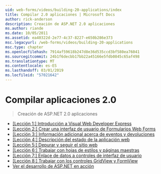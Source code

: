 ```yaml
---
uid: web-forms/videos/building-20-applications/index
title: Compilar 2.0 aplicaciones | Microsoft Docs
author: rick-anderson
description: Creación de ASP.NET 2.0 aplicaciones
ms.author: riande
ms.date: 10/05/2011
ms.assetid: ea40322d-2e77-4c37-8227-e650b286e373
msc.legacyurl: /web-forms/videos/building-20-applications
msc.type: chapter
ms.openlocfilehash: 7914af59618b247d8e36d535ccd3bf580ea76041
ms.sourcegitcommit: 24b1f6decbb17bb22a45166e5fdb0845c65af498
ms.translationtype: MT
ms.contentlocale: es-ES
ms.lasthandoff: 03/01/2019
ms.locfileid: "57021642"
---
```

<a name="building-20-applications"></a>Compilar aplicaciones 2.0
====================
> Creación de ASP.NET 2.0 aplicaciones


- [[Lección 1:] Introducción a Visual Web Developer Express](lesson-1-getting-started-with-visual-web-developer-express.md)
- [[Lección 2:] Crear una interfaz de usuario de Formularios Web Forms](lesson-2-creating-a-web-forms-user-interface.md)
- [[Lección 3:] Información adicional acerca de eventos y devoluciones](lesson-3-understanding-more-about-events-and-postback.md)
- [[Lección 4:] Descripción del estado de la aplicación web](lesson-4-understanding-web-application-state.md)
- [[Lección 5:] Depurar y seguir el sitio web](lesson-5-debugging-and-tracing-your-website.md)
- [[Lección 6:] Trabajar con hojas de estilos y páginas maestras](lesson-6-working-with-stylesheets-and-master-pages.md)
- [[Lección 7:] Enlace de datos a controles de interfaz de usuario](lesson-7-databinding-to-user-interface-controls.md)
- [[Lección 8:] Trabajar con los controles GridView y FormView](lesson-8-working-with-the-gridview-and-formview.md)
- [Ver el desarrollo de ASP.NET en acción](watch-aspnet-development-in-action.md)
